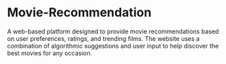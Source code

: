 # Movie-Recommendation
A web-based platform designed to provide movie recommendations based on user preferences, ratings, and trending films. The website uses a combination of algorithmic suggestions and user input to help discover the best movies for any occasion.
